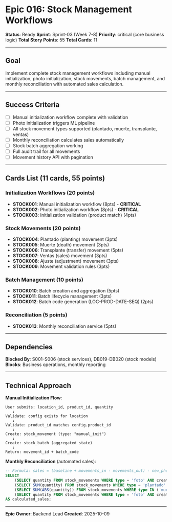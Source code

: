 # Epic 016: Stock Management Workflows

**Status**: Ready
**Sprint**: Sprint-03 (Week 7-8)
**Priority**: critical (core business logic)
**Total Story Points**: 55
**Total Cards**: 11

---

## Goal

Implement complete stock management workflows including manual initialization, photo initialization,
stock movements, batch management, and monthly reconciliation with automated sales calculation.

---

## Success Criteria

- [ ] Manual initialization workflow complete with validation
- [ ] Photo initialization triggers ML pipeline
- [ ] All stock movement types supported (plantado, muerte, transplante, ventas)
- [ ] Monthly reconciliation calculates sales automatically
- [ ] Stock batch aggregation working
- [ ] Full audit trail for all movements
- [ ] Movement history API with pagination

---

## Cards List (11 cards, 55 points)

### Initialization Workflows (20 points)

- **STOCK001**: Manual initialization workflow (8pts) - **CRITICAL**
- **STOCK002**: Photo initialization workflow (8pts) - **CRITICAL**
- **STOCK003**: Initialization validation (product match) (4pts)

### Stock Movements (20 points)

- **STOCK004**: Plantado (planting) movement (3pts)
- **STOCK005**: Muerte (death) movement (3pts)
- **STOCK006**: Transplante (transfer) movement (5pts)
- **STOCK007**: Ventas (sales) movement (3pts)
- **STOCK008**: Ajuste (adjustment) movement (3pts)
- **STOCK009**: Movement validation rules (3pts)

### Batch Management (10 points)

- **STOCK010**: Batch creation and aggregation (5pts)
- **STOCK011**: Batch lifecycle management (3pts)
- **STOCK012**: Batch code generation (LOC-PROD-DATE-SEQ) (2pts)

### Reconciliation (5 points)

- **STOCK013**: Monthly reconciliation service (5pts)

---

## Dependencies

**Blocked By**: S001-S006 (stock services), DB019-DB020 (stock models)
**Blocks**: Business operations, monthly reporting

---

## Technical Approach

**Manual Initialization Flow**:

```
User submits: location_id, product_id, quantity
   ↓
Validate: config exists for location
   ↓
Validate: product_id matches config.product_id
   ↓
Create: stock_movement (type: "manual_init")
   ↓
Create: stock_batch (aggregated state)
   ↓
Return: movement_id + batch_code
```

**Monthly Reconciliation** (automated sales):

```sql
-- Formula: sales = (baseline + movements_in - movements_out) - new_photo_count
SELECT
    (SELECT quantity FROM stock_movements WHERE type = 'foto' AND created_at = '2025-09-01') +
    (SELECT SUM(quantity) FROM stock_movements WHERE type = 'plantado' AND created_at BETWEEN '2025-09-01' AND '2025-09-30') -
    (SELECT SUM(ABS(quantity)) FROM stock_movements WHERE type IN ('muerte', 'transplante') AND created_at BETWEEN '2025-09-01' AND '2025-09-30') -
    (SELECT quantity FROM stock_movements WHERE type = 'foto' AND created_at = '2025-10-01')
AS calculated_sales;
```

---

**Epic Owner**: Backend Lead
**Created**: 2025-10-09
